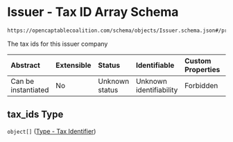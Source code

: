# Issuer - Tax ID Array Schema

```txt
https://opencaptablecoalition.com/schema/objects/Issuer.schema.json#/properties/tax_ids
```

The tax ids for this issuer company

| Abstract            | Extensible | Status         | Identifiable            | Custom Properties | Additional Properties | Access Restrictions | Defined In                                                                            |
| :------------------ | :--------- | :------------- | :---------------------- | :---------------- | :-------------------- | :------------------ | :------------------------------------------------------------------------------------ |
| Can be instantiated | No         | Unknown status | Unknown identifiability | Forbidden         | Allowed               | none                | [Issuer.schema.json*](../../schema/objects/Issuer.schema.json "open original schema") |

## tax_ids Type

`object[]` ([Type - Tax Identifier](issuer-properties-issuer---tax-id-array-type---tax-identifier.md))
